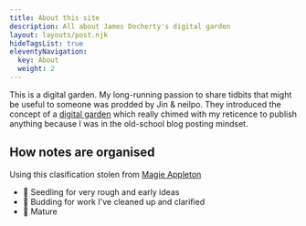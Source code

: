 ```yaml
---
title: About this site
description: All about James Docherty's digital garden
layout: layouts/post.njk
hideTagsList: true
eleventyNavigation:
  key: About
  weight: 2
---
```



This is a digital garden. My long-running passion to share tidbits that might be useful to someone was prodded by Jin & neilpo. They introduced the concept of a [digital garden](https://maggieappleton.com/garden-history) which really chimed with my reticence to publish anything because I was in the old-school blog posting mindset.

## How notes are organised

Using this clasification stolen from [Magie Appleton](https://maggieappleton.com/garden-history)
- 🌱 Seedling for very rough and early ideas
- 🌿 Budding for work I've cleaned up and clarified
- 🌳 Mature
